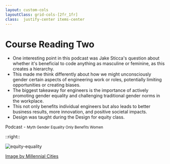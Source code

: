 ```yaml
---
layout: custom-cols
layoutClass: grid-cols-[2fr_1fr] 
class:  justify-center items-center
---
```


# Course Reading Two

<v-clicks depths="1">

- One interesting point in this podcast was Jake Sticca's question about whether it's beneficial to code anything as masculine or feminine, as this creates a hierarchy.
- This made me think differently about how we might unconsciously gender certain aspects of engineering work or roles, potentially limiting opportunities or creating biases.
- The biggest takeaway for engineers is the importance of actively promoting gender equality and challenging traditional gender norms in the workplace.
- This not only benefits individual engineers but also leads to better business results, more innovation, and positive societal impacts.
- Design was taught during the Design for equity class.

</v-clicks>

<div v-click="3" class="flex justify-right">
  <a class="text-right text-[8px]  mr-1" link="<https://podcasts.apple.com/ca/podcast/myth-gender-equality-only-benefits-women/id1588965394?i=1000537656572>">Podcast -</a>
      <small class="text-[8px] ">Myth Gender Equality Only Benefits Women</small>
</div>


::right::

<div class="flex justify-center items-center">
  <img src="/Equity-vs-Equality_Cartoon-2048x1208.jpg" class="bg-cover" alt="equity-equality" />
</div>

<!-- https://millennialcities.com/equity-vs-equality-using-tools-to-explain-the-difference/ -->
[Image by Millennial Cities](https://millennialcities.com/equity-vs-equality-using-tools-to-explain-the-difference/)

<!-- <https://podcasts.apple.com/ca/podcast/myth-gender-equality-only-benefits-women/id1588965394?i=1000537656572> -->
